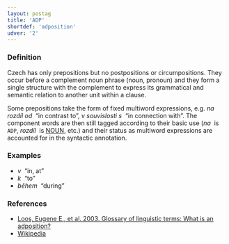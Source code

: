```yaml
---
layout: postag
title: 'ADP'
shortdef: 'adposition'
udver: '2'
---
```


### Definition

Czech has only prepositions but no postpositions or circumpositions.
They occur before a complement noun phrase
(noun, pronoun)
and they form a single structure with the complement to express its
grammatical and semantic relation to another unit within a clause.

Some prepositions take the form of fixed multiword expressions, e.g.
_na rozdíl od&nbsp;_ “in contrast to”, _v&nbsp;souvislosti s&nbsp;_
“in connection with”. The
component words are then still tagged according to their basic use
(_na&nbsp;_ is `ADP`, _rozdíl&nbsp;_ is [NOUN](), etc.) and their status as
multiword expressions are accounted for in the syntactic annotation.

### Examples

- _v&nbsp;_ “in, at”
- _k&nbsp;_ “to”
- _během&nbsp;_ “during”

### References

- [Loos, Eugene E., et al. 2003. Glossary of linguistic terms: What is an adposition?](http://www-01.sil.org/linguistics/GlossaryOfLinguisticTerms/WhatIsAnAdposition.htm)
- [Wikipedia](http://en.wikipedia.org/wiki/Preposition_and_postposition)
